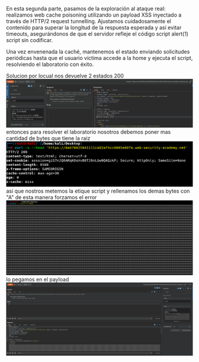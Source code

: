 En esta segunda parte, pasamos de la exploración al ataque real: realizamos web cache poisoning utilizando un payload XSS inyectado a través de HTTP/2 request tunnelling. Ajustamos cuidadosamente el contenido para superar la longitud de la respuesta esperada y así evitar timeouts, asegurándonos de que el servidor refleje el código script alert(1) script sin codificar.

Una vez envenenada la caché, mantenemos el estado enviando solicitudes periódicas hasta que el usuario víctima accede a la home y ejecuta el script, resolviendo el laboratorio con éxito.

Solucion
por locual nos devuelve 2 estados 200
![Pasted_image_20250811194157.png](/Imagenes/Pasted_image_20250811194157.png)
entonces para resolver el laboratorio nosotros debemos poner mas cantidad de bytes que tiene la raiz 
![Pasted_image_20250812203210.png](/Imagenes/Pasted_image_20250812203210.png)
asi que nostros metemos la etique script y rellenamos los demas bytes con "A" de esta manera forzamos el error
![Pasted_image_20250812203315.png](/Imagenes/Pasted_image_20250812203315.png)
lo pegamos en el payload
![Pasted_image_20250812203353.png](/Imagenes/Pasted_image_20250812203353.png)
